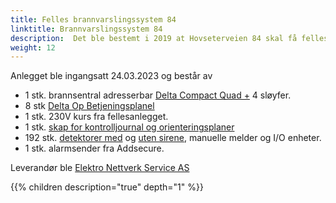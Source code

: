 ```yaml
---
title: Felles brannvarslingssystem 84
linktitle: Brannvarslingssystem 84
description:  Det ble bestemt i 2019 at Hovseterveien 84 skal få felles brannvarslingsanlegg og vinteren 2023 ble anlegget montert.
weight: 12
---
```



Anlegget ble ingangsatt 24.03.2023 og består av

- 1 stk. brannsentral adresserbar [Delta Compact Quad +](DeltaCompactQuad.pdf) 4 sløyfer.
- 8 stk [Delta Op Betjeningsplanel](DeltaOP.pdf)
- 1 stk. 230V kurs fra fellesanlegget.
- 1 stk. [skap for kontrolljournal og orienteringsplaner](skap.pdf)
- 192 stk. [detektorer med](IQ8QuadDetektormedalarmorgan.pdf) og [uten sirene](IQ8QuadDetektor_Datasheet.pdf), manuelle melder og I/O enheter.
- 1 stk. alarmsender fra Addsecure.

Leverandør ble [Elektro Nettverk Service AS](https://www.elektronettverk.no/)

{{% children description="true" depth="1" %}}
